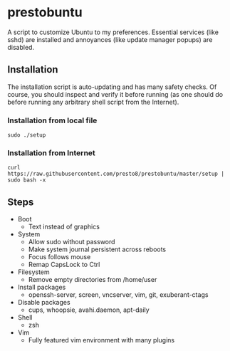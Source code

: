 # prestobuntu

A script to customize Ubuntu to my preferences. Essential services (like sshd)
are installed and annoyances (like update manager popups) are disabled.

## Installation

The installation script is auto-updating and has many safety checks. Of course,
you should inspect and verify it before running (as one should do before
running any arbitrary shell script from the Internet).

### Installation from local file

    sudo ./setup

### Installation from Internet

    curl https://raw.githubusercontent.com/presto8/prestobuntu/master/setup | sudo bash -x

## Steps

- Boot
  - Text instead of graphics
- System
  - Allow sudo without password
  - Make system journal persistent across reboots
  - Focus follows mouse
  - Remap CapsLock to Ctrl
- Filesystem
  - Remove empty directories from /home/user
- Install packages
  - openssh-server, screen, vncserver, vim, git, exuberant-ctags
- Disable packages
  - cups, whoopsie, avahi.daemon, apt-daily
- Shell
  - zsh
- Vim
  - Fully featured vim environment with many plugins
